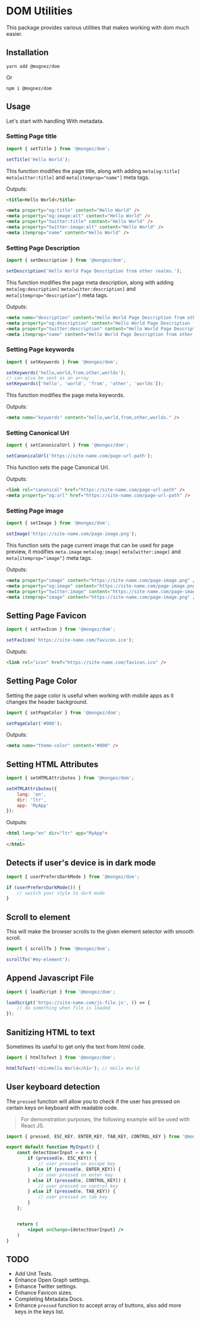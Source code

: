 # DOM Utilities

This package provides various utilities that makes working with dom much easier.

## Installation

`yarn add @mognez/dom`

Or

`npm i @mognez/dom`

## Usage

Let's start with handling With metadata.

### Setting Page title

```js
import { setTitle } from '@mongez/dom';

setTitle('Hello World');
```

This function modifies the page title, along with adding `meta[og:title]` `meta[witter:title]` and `meta[itemprop="name"]` meta tags.

Outputs:

```html
<title>Hello World</title>

<meta property="og:title" content="Hello World" />
<meta property="og:image:alt" content="Hello World" />
<meta property="twitter:title" content="Hello World" />
<meta property="twitter:image:alt" content="Hello World" />
<meta itemprop="name" content="Hello World" />
```

### Setting Page Description

```js
import { setDescription } from '@mongez/dom';

setDescription('Hello World Page Description from other realms.');
```

This function modifies the page meta description, along with adding `meta[og:description]` `meta[witter:description]` and `meta[itemprop="description"]` meta tags.

Outputs:

```html
<meta name="description" content="Hello World Page Description from other realms." />
<meta property="og:description" content="Hello World Page Description from other realms." />
<meta property="twitter:description" content="Hello World Page Description from other realms." />
<meta itemprop="name" content="Hello World Page Description from other realms." />
```

### Setting Page keywords

```js
import { setKeywords } from '@mongez/dom';

setKeywords('hello,world,from,other,worlds');
// can also be sent as an array
setKeywords(['hello', 'world', 'from', 'other', 'worlds']);
```

This function modifies the page meta keywords.

Outputs:

```html
<meta name="keywords" content="hello,world,from,other,worlds." />
```

### Setting Canonical Url

```js
import { setCanonicalUrl } from '@mongez/dom';

setCanonicalUrl('https://site-name.com/page-url-path');
```

This function sets the page Canonical Url.

Outputs:

```html
<link rel="canonical" href="https://site-name.com/page-url-path" />
<meta property="og:url" href="https://site-name.com/page-url-path" />
```

### Setting Page image

```js
import { setImage } from '@mongez/dom';

setImage('https://site-name.com/page-image.png');
```

This function sets the page current image that can be used for page preview, it modifies `meta.image` `meta[og:image]` `meta[witter:image]` and `meta[itemprop="image"]` meta tags.

Outputs:

```html
<meta property="image" content="https://site-name.com/page-image.png" />
<meta property="og:image" content="https://site-name.com/page-image.png" />
<meta property="twitter:image" content="https://site-name.com/page-image.png" />
<meta itemprop="image" content="https://site-name.com/page-image.png" />
```

## Setting Page Favicon

```js
import { setFavIcon } from '@mongez/dom';

setFavIcon('https://site-name.com/favicon.ico');
```

Outputs:

```html
<link rel="icon" href="https://site-name.com/favicon.ico" />
```

## Setting Page Color

Setting the page color is useful when working with mobile apps as it changes the header background.

```js
import { setPageColor } from '@mongez/dom';

setPageColor('#000');
```

Outputs:

```html
<meta name="theme-color" content="#000" />
```

## Setting HTML Attributes

```js
import { setHTMLAttributes } from '@mongez/dom';

setHTMLAttributes({
    lang: 'en',
    dir: 'ltr',
    app: 'MyApp'
});
```

Outputs:

```html
<html lang="en" dir="ltr" app="MyApp">
    ...
</html>
```

## Detects if user's device is in dark mode

```js
import { userPrefersDarkMode } from '@mongez/dom';

if (userPrefersDarkMode()) {
    // switch your style to dark mode
}
```

## Scroll to element

This will make the browser scrolls to the given element selector with smooth scroll.

```js
import { scrollTo } from '@mongez/dom';

scrollTo('#my-element');
```

## Append Javascript File

```js
import { loadScript } from '@mongez/dom';

loadScript('https://site-name.com/js-file.js', () => {
    // do something when file is loaded
});
```

## Sanitizing HTML to text

Sometimes its useful to get only the text from html code.

```js
import { htmlToText } from '@mongez/dom';

htmlToText('<h1>Hello World</h1>'); // Hello World
```

## User keyboard detection

The `pressed` function will allow you to check if the user has pressed on certain keys on keyboard with readable code.

> For demonstration purposes, the following example will be used with React JS.

```jsx
import { pressed, ESC_KEY, ENTER_KEY, TAB_KEY, CONTROL_KEY } from '@mongez/dom';

export default function MyInput() {
    const detectUserInput = e => {
        if (pressed(e, ESC_KEY)) {
            // user pressed on escape key
        } else if (pressed(e, ENTER_KEY)) {
            // user pressed on enter key
        } else if (pressed(e, CONTROL_KEY)) {
            // user pressed on control key
        } else if (pressed(e, TAB_KEY)) {
            // user pressed on tab key
        }
    };


    return (
        <input onChange={detectUserInput} />
    )
}
```

## TODO

- Add Unit Tests.
- Enhance Open Graph settings.
- Enhance Twitter settings.
- Enhance Favicon sizes.
- Completing Metadata Docs.
- Enhance `pressed` function to accept array of buttons, also add more keys in the keys list.

